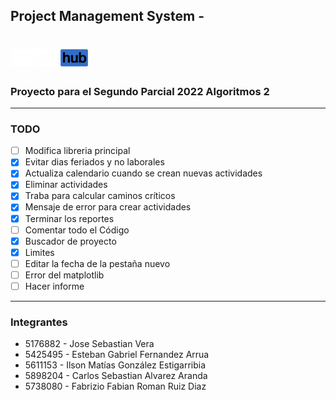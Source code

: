 ## Project Management System -
# ![alt text](https://github.com/seb5433/PMS/blob/main/images/logo.png)

### Proyecto para el Segundo Parcial 2022 Algoritmos 2
------
### TODO

- [ ] Modifica libreria principal
- [X] Evitar dias feriados y no laborales
- [X] Actualiza calendario cuando se crean nuevas actividades
- [X] Eliminar actividades
- [X] Traba para calcular caminos críticos
- [X] Mensaje de error para crear actividades
- [X] Terminar los reportes
- [ ] Comentar todo el Código
- [X] Buscador de proyecto
- [X] Limites
- [ ] Editar la fecha de la pestaña nuevo 
- [ ] Error del matplotlib
- [ ] Hacer informe

------
### Integrantes
- 5176882 - Jose Sebastian Vera
- 5425495 - Esteban Gabriel Fernandez Arrua
- 5611153 - Ilson Matías González Estigarribia
- 5898204 - Carlos Sebastian Alvarez Aranda
- 5738080 - Fabrizio Fabian Roman Ruiz Diaz
